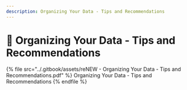 ```yaml
---
description: Organizing Your Data - Tips and Recommendations
---
```


# 🔴 Organizing Your Data - Tips and Recommendations



{% file src="../.gitbook/assets/reNEW - Organizing Your Data - Tips and Recommendations.pdf" %}
Organizing Your Data - Tips and Recommendations
{% endfile %}
